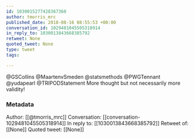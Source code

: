 ```yaml
---
id: 1030015277428367360
author: tmorris_mrc
published_date: 2018-08-16 08:55:53 +00:00
conversation_id: 1029481045505318914
in_reply_to: 1030013843668385792
retweet: None
quoted_tweet: None
type: tweet
tags:

---
```


@GSCollins @MaartenvSmeden @statsmethods @PWGTennant @yudapearl @TRIPODStatement More thought but not necessarily more validity!

### Metadata

Author: [[@tmorris_mrc]]
Conversation: [[conversation-1029481045505318914]]
In reply to: [[1030013843668385792]]
Retweet of: [[None]]
Quoted tweet: [[None]]
